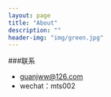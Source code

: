 ```yaml
---
layout: page
title: "About"
description: ""
header-img: "img/green.jpg"
---
```



<center>
    <p></p>
</center>



###联系

- guanjww@126.com
- wechat：mts002


<center>
</center>






